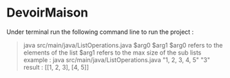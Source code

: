 # DevoirMaison
Under terminal run the following command line to run the project : <br>
> java src/main/java/ListOperations.java $arg0 $arg1
$arg0 refers to the elements of the list
$arg1 refers to the max size of the sub lists
example :
> java src/main/java/ListOperations.java "1, 2, 3, 4, 5" "3"
result : [[1, 2, 3], [4, 5]]

